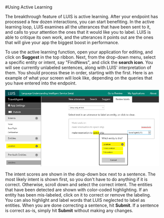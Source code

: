 <!-- NavPath: ActiveLearning
LinkLabel: Active Learning
Url: LUIS-api/documentation/ActiveLearning
Weight: 86 -->

#Using Active Learning

The breakthrough feature of LUIS is active learning. After your endpoint has processed a few dozen interactions, you can start benefiting. In the active learning loop, LUIS examines all the utterances that have been sent to it, and calls to your attention the ones that it would like you to label. LUIS is able to critique its own work, and the utterances it points out are the ones that will give your app the biggest boost in performance. 

To use the active learning function, open your application for editing, and click on **Suggest** in the top ribbon. Next, from the drop-down menu, select a specific entity or intent, say "FindNews", and click the **search icon**. You will see currently unlabeled sentences, along with LUIS' interpretation of them. You should process these in order, starting with the first. Here is an example of what your screen will look like, depending on the queries that you have entered into the endpoint. 

![Active learning](./Images/ActiveLearning2.png)

The intent scores are shown in the drop-down box next to a sentence. The most likely intent is shown first, so you don't have to do anything if it is correct. Otherwise, scroll down and select the correct intent. The entities that have been detected are shown with color-coded highlighting. If an entity has been mis-labeled, click on it to correct or remove the labeling. You can also highlight and label words that LUIS neglected to label as entities. When you are done correcting a sentence, hit **Submit**. If a sentence is correct as-is, simply hit **Submit** without making any changes. 

